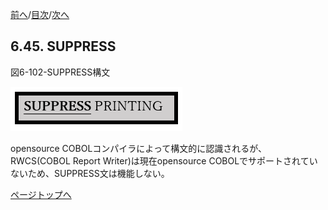 <!--navi start1-->
[前へ](6-44-3.md)/[目次](https://momoko-yokogawa.github.io/opensourcecobol.github.io/markdown/TOC.html)/[次へ](6-46.md)
<!--navi end1-->
## 6.45. SUPPRESS

図6-102-SUPPRESS構文

![alt text](Image/6-102-Suppress.png)

opensource COBOLコンパイラによって構文的に認識されるが、RWCS(COBOL Report Writer)は現在opensource COBOLでサポートされていないため、SUPPRESS文は機能しない。

<!--navi start2-->

[ページトップへ](6-45.md)
<!--navi end2-->
